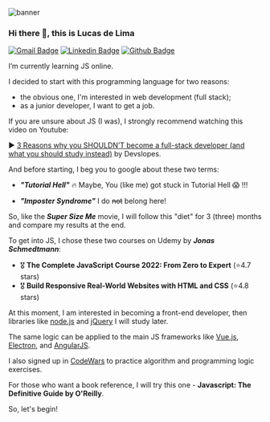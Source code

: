 
![banner](https://user-images.githubusercontent.com/94420252/153517786-ea15024c-9403-4844-8be1-53fbe7f02b7d.png)


### Hi there 👋, this is Lucas de Lima


[![Gmail Badge](https://img.shields.io/badge/-lucaskydelima@gmail.com-c14438?style=flat&logo=Gmail&logoColor=white&link=mailto:lucaskydelima@gmail.com)](mailto:lucaskydelima@gmail.com) 
[![Linkedin Badge](https://img.shields.io/badge/-lucaskydelima-0072b1?style=flat&logo=Linkedin&logoColor=white&link=https://www.linkedin.com/in/lucas-sky-de-lima/)](https://www.linkedin.com/in/lucas-sky-de-lima/) 
[![Github Badge](https://img.shields.io/badge/-lucaskydelima-grey?style=flat&logo=github&logoColor=white&link=https://github.com/lucaskydelima)](https://github.com/lucaskydelima) 


I’m currently learning JS online.

I decided to start with this programming language for two reasons:

- the obvious one, I'm interested in web development (full stack);
- as a junior developer, I want to get a job.

If you are unsure about JS (I was), I strongly recommend watching this video on Youtube:

▶️ [3 Reasons why you SHOULDN’T become a full-stack developer (and what you should study instead)](https://www.youtube.com/watch?v=vgEVfaDmfTk) by Devslopes.


And before starting, I beg you to google about these two terms: 

- ***"Tutorial Hell"*** 🔥  Maybe, You (like me) got stuck in Tutorial Hell 😱 !!!

- ***"Imposter Syndrome"*** I do ~~not~~ belong here!


So, like the ***Super Size Me*** movie, I will follow this "diet" for  3 (three) months and compare my results at the end. 

To get into JS, I chose these two courses on Udemy by ***Jonas Schmedtmann***:

- 🎖️ **The Complete JavaScript Course 2022: From Zero to Expert** (⭐4.7  stars) 
- 🎖️ **Build Responsive Real-World Websites with HTML and CSS**    (⭐4.8  stars) 

At this moment, I am interested in becoming a front-end developer, then libraries like [node.js](https://nodejs.org/en/) and [jQuery](https://jquery.com/) I will study later.

The same logic can be applied to the main JS frameworks like [Vue.js](https://vuejs.org/), [Electron](https://www.electronjs.org/), and [AngularJS](https://angularjs.org/). 

I also signed up in [CodeWars](https://www.codewars.com/)  to practice algorithm and programming logic exercises.

For those who want a book reference, I will try this one - **Javascript: The Definitive Guide by O'Reilly**.

So, let's begin!
